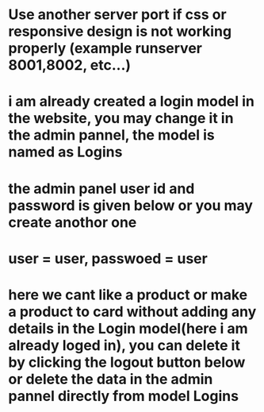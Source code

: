 # Use another server port if css or responsive design is not working properly (example runserver 8001,8002, etc...)
# i am already created a login model in the website, you may change it in the admin pannel, the model is named as Logins
# the admin panel user id and password is given below or you may create anothor one
# user = user, passwoed = user
# here we cant like a product or make a product to card without adding any details in the Login model(here i am already loged in), you can delete it by clicking the logout button below or delete the data in the admin pannel directly from model Logins
